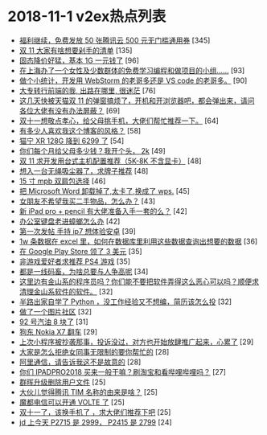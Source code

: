 # 2018-11-1 v2ex热点列表

+ [福利继续，免费发放 50 张腾讯云 500 元无门槛通用券](https://www.v2ex.com/t/503400#reply345) [345]
+ [双 11 大家有啥想要剁手的清单](https://www.v2ex.com/t/503299#reply135) [135]
+ [固态降价好猛，基本 1G 一元钱了](https://www.v2ex.com/t/503273#reply96) [96]
+ [在上海办了一个女性及少数群体的免费学习编程和做项目的小组……](https://www.v2ex.com/t/503389#reply93) [93]
+ [做个小统计，开发用 WebStorm 的老哥多还是 VS code 的老哥多。](https://www.v2ex.com/t/503309#reply90) [90]
+ [大专转行前端的我, 出路在哪里, 很迷茫](https://www.v2ex.com/t/503304#reply76) [76]
+ [这几天快被天猫双 11 的弹窗搞烦了，开机和开浏览器吧，都会弹出来，请问各位大佬有没有办法屏蔽？](https://www.v2ex.com/t/503266#reply69) [69]
+ [双十一想敬点孝心，给父母挑手机，大佬们帮忙推荐一下。](https://www.v2ex.com/t/503263#reply64) [64]
+ [有多少人喜欢我这个博客的风格？](https://www.v2ex.com/t/503307#reply58) [58]
+ [猫宁 XR 128G 降到 6299 了](https://www.v2ex.com/t/503264#reply54) [54]
+ [你们每个月给父母多少钱？我开个头， 2k](https://www.v2ex.com/t/503486#reply49) [49]
+ [双 11 求开发用台式主机配置推荐（5K-8K 不含显卡）](https://www.v2ex.com/t/503268#reply48) [48]
+ [想入一台无绳吸尘器了，求牌子推荐](https://www.v2ex.com/t/503283#reply48) [48]
+ [15 寸 mpb 双肩包选择](https://www.v2ex.com/t/503329#reply46) [46]
+ [把 Microsoft Word 卸载掉了,太卡了,换成了 wps.](https://www.v2ex.com/t/503315#reply45) [45]
+ [女朋友不希望我买二手物品，怎么办？](https://www.v2ex.com/t/503469#reply43) [43]
+ [新 iPad pro + pencil 有大佬准备入手一套的么？](https://www.v2ex.com/t/503252#reply42) [42]
+ [办公室键盘老进蟑螂怎么办](https://www.v2ex.com/t/503261#reply42) [42]
+ [第一次发帖 手持 ip7 想体验安卓](https://www.v2ex.com/t/503378#reply39) [39]
+ [1w 条数据在 excel 里，如何在数据库里利用这些数据查询出想要的数据](https://www.v2ex.com/t/503471#reply36) [36]
+ [在 Google Play Store 领了 3 美元](https://www.v2ex.com/t/503553#reply35) [35]
+ [非游戏爱好者求推荐 PS4 游戏](https://www.v2ex.com/t/503417#reply35) [35]
+ [都是一线码畜，为啥总要与人争高呢](https://www.v2ex.com/t/503323#reply34) [34]
+ [这里边有金山系的程序员吗？你们能不要把软件弄得这么恶心可以吗？顺便求清理金山系软件的软件。](https://www.v2ex.com/t/503362#reply32) [32]
+ [半路出家自学了 Python ，没工作经验又不想编，简历该怎么投](https://www.v2ex.com/t/503376#reply32) [32]
+ [做了一个图片社区](https://www.v2ex.com/t/503425#reply32) [32]
+ [92 号汽油 8 块了](https://www.v2ex.com/t/503416#reply31) [31]
+ [狗东 Nokia X7 翻车](https://www.v2ex.com/t/503306#reply29) [29]
+ [上次小程序被抄袭那事，投诉没过，对方也开始放肆推广起来，心累了](https://www.v2ex.com/t/503353#reply29) [29]
+ [大家是怎么拒绝女同事无限制的要你帮忙的](https://www.v2ex.com/t/503495#reply28) [28]
+ [阿里通信，请告诉我这不是故意的](https://www.v2ex.com/t/503256#reply28) [28]
+ [你们 IPADPRO2018 买来一般干嘛？刷淘宝和看哔哩哔哩吗？](https://www.v2ex.com/t/503322#reply27) [27]
+ [群晖升级删除用户文件](https://www.v2ex.com/t/503327#reply25) [25]
+ [大伙儿觉得腾讯 TIM 名称的由来是啥？](https://www.v2ex.com/t/503367#reply25) [25]
+ [魔都电信可以开通 VOLTE 了](https://www.v2ex.com/t/503405#reply25) [25]
+ [双十一了，该换手机了 ，求大佬们推荐下吧](https://www.v2ex.com/t/503251#reply25) [25]
+ [jd 上今天 P2715 是 2999， P2415 是 2799](https://www.v2ex.com/t/503257#reply24) [24]
